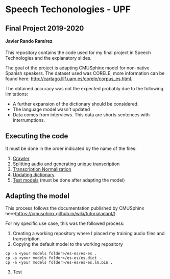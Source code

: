 # Speech Techonologies - UPF
## Final Project 2019-2020
#### Javier Rando Ramírez

This repository contains the code used for my final project in Speech Technologies and the explanatory slides.

The goal of the project is adapting CMUSphinx model for non-native Spanish speakers. The dataset used was CORELE, more information can be found here: http://cartago.lllf.uam.es/corele/corpus_es.html.

The obtained accuracy was not the expected probably due to the following limitations:

* A further expansion of the dictionary should be considered.
* The language model wasn't updated
* Data comes from interviews. This data are shorts sentences with interrumptions.

## Executing the code
It must be done in the order indicated by the name of the files:
1. [Crawler](https://github.com/javirandor/speech-technologies/blob/master/1.%20Crawler.ipynb)
2. [Splitting audio and generating unique transcription](https://github.com/javirandor/speech-technologies/blob/master/2.%20Split%20audio%20and%20generate%20transcription.ipynb)
3. [Transcription Normalization](https://github.com/javirandor/speech-technologies/blob/master/3.%20Transcription%20Normalization.ipynb)
4. [Updating dictionary](https://github.com/javirandor/speech-technologies/blob/master/4.%20Update%20Dictionary.ipynb)
5. [Test models](https://github.com/javirandor/speech-technologies/blob/master/5.%20Test%20models.ipynb) (must be done after adapting the model)

## Adapting the model
This process follows the documentation published by CMUSphinx here(https://cmusphinx.github.io/wiki/tutorialadapt/).

For my specific use case, this was the followed process:
1. Creating a working repository where I placed my training audio files and transcription.
2. Copying the default model to the working repository
```
cp -a <your models folder>/es-es/es-es .
cp -a <your models folder>/es-es/es.dict .
cp -a <your models folder>/es-es/es-es.lm.bin .
```
3. Test
